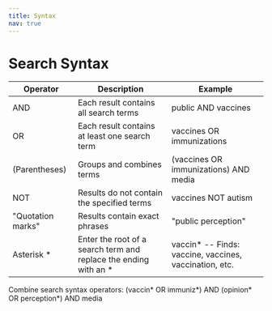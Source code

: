 ```yaml
---
title: Syntax
nav: true
---
```

# Search Syntax

Operator | Description | Example
-------- | ----------- | -------
AND | Each result contains all search terms | public AND vaccines
OR | Each result contains at least one search term | vaccines OR immunizations
(Parentheses) | Groups and combines terms | (vaccines OR immunizations) AND media
NOT | Results do not contain the specified terms | vaccines NOT autism
"Quotation marks" | Results contain exact phrases | "public perception"
Asterisk * | Enter the root of a search term and replace the ending with an * | vaccin* -- Finds: vaccine, vaccines, vaccination, etc.

Combine search syntax operators: (vaccin* OR immuniz*) AND (opinion* OR perception*) AND media